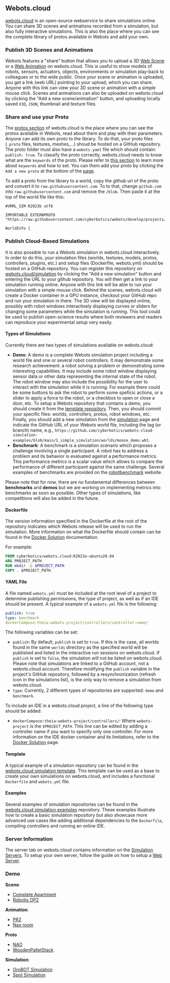 ## Webots.cloud

[webots.cloud](https://webots.cloud) is an open-source webservice to share simulations online.
You can share 3D scenes and animations recorded from a simulation, but also fully interactive simulations.
This is also the place where you can see the complete library of protos available in Webots and add your own.

### Publish 3D Scenes and Animations

Webots features a "share" button that allows you to upload a 3D [Web Scene](web-scene.md) or a [Web Animation](web-animation.md) on webots.cloud.
This is useful to show models of robots, sensors, actuators, objects, environments or simulation play-back to colleagues or to the wide public.
Once your scene or animation is uploaded, you get a link (web URL) pointing to your upload, which you can share.
Anyone with this link can view your 3D scene or animation with a simple mouse click.
Scenes and animations can also be uploaded on webots.cloud by clicking the "Add a new scene/animation" button, and uploading locally saved `X3D`, `JSON`, thumbnail and texture files.

### Share and use your Proto

The [protos section](https://webots.cloud/proto) of webots.cloud is the place where you can see the protos available in Webots, read about them and play with their parameters.
Anyone can add its own proto to the library. To do that, your proto files (`.proto` files, textures, meshes,...) shoud be hosted on a GitHub repository.
The proto folder must also have a `webots.yaml` file which should contain: `publish: true`.
To classify the proto correctly, webots.cloud needs to know what are the `keywords` of the proto. Please refer to [this section](../reference/proto-design-guidelines?#keywords) to learn more about `keywords` and how to set.
You can them add your proto by clicking the `Add a new proto` at the bottom of the [page](https://webots.cloud/proto).

To add a proto from the library to a world, copy the github url of the proto and convert it to `raw.githubusercontent.com`. To to that, change `github.com` into `raw.githubusercontent.com` and remove the `/blob`. Then paste it at the top of the world file like this:
```
#VRML_SIM R2023b utf8

IMPORTABLE EXTERNPROTO "https://raw.githubusercontent.com/cyberbotics/webots/develop/projects/appearances/protos/RoughOak.proto"

WorldInfo {
```


### Publish Cloud-Based Simulations

It is also possible to run a Webots simulation in webots.cloud interactively.
In order to do this, your simulation files (worlds, textures, models, protos, controllers, plugins, etc.) and setup files (Dockerfile, webots.yml) should be hosted on a GitHub repository.
You can register this repository on [webots.cloud/simulation](https://webots.cloud/simulation) by clicking the "Add a new simulation" button and entering the URL to your github repository.
You will then get a link to your simulation running online.
Anyone with this link will be able to run your simulation with a simple mouse click.
Behind the scenes, webots.cloud will create a Docker container in a GPU instance, checkout your GitHub repo and run your simulation in there.
The 3D view will be displayed online, possibly with robot windows interactively displaying curves or sliders for changing some parameters while the simulation is running.
This tool could be used to publish open-science results where both reviewers and readers can reproduce your experimental setup very easily.

#### Types of Simulations
Currently there are two types of simulations available on webots.cloud:
* **Demo**: A demo is a complete Webots simulation project including a world file and one or several robot controllers.
It may demonstrate some research achievement: a robot solving a problem or demonstrating some interesting capabilities.
It may include some robot window displaying sensor data or other data representing the internal state of the robot.
The robot window may also include the possibility for the user to interact with the simulation while it is running.
For example there could be some buttons to ask the robot to perform some speficic actions, or a slider to apply a force to the robot, or a checkbox to open or close a door, etc.
To setup a Webots repository that contains a demo, you should create it from the [template repository](https://github.com/cyberbotics/webots-cloud-simulation-template).
Then, you should commit your specific files: worlds, controllers, protos, robot windows, etc.
Finally, you should add a new simulation from the [simulation](https://webots.cloud/simulation) page and indicate the GitHub URL of your Webots world file, including the tag (or branch) name, e.g., `https://github.com/cyberbotics/webots-cloud-simulation-examples/blob/main/1_simple_simulation/worlds/moose_demo.wbt`.
* **Benchmark**: A benchmark is a simulation scenario which proposes a challenge involving a single participant.
A robot has to address a problem and its behavior is evaluated against a performance metrics.
This performance metrics is a scalar value which allows to compare the performance of different participant against the same challenge.
Several examples of benchmarks are provided on the [robotbenchmark](https://robotbenchmark.net) website.

Please note that for now, there are no fundamental differences between **benchmarks** and **demos** but we are working on implementing metrics into benchmarks as soon as possible.
Other types of simulations, like competitions will also be added in the future.

#### Dockerfile

The version information specified in the Dockerfile at the root of the repository indicates which Webots release will be used to run the simulation.
More information on what the Dockerfile should contain can be found in the [Docker Solution](setup-a-webots-project-repository.md#docker-solution) documentation.

For example:
```Dockerfile
FROM cyberbotics/webots.cloud:R2023a-ubuntu20.04
ARG PROJECT_PATH
RUN mkdir -p $PROJECT_PATH
COPY . $PROJECT_PATH
```

#### YAML File

A file named `webots.yml` must be included at the root level of a project to determine publishing permissions, the type of project, as well as if an IDE should be present.
A typical example of a `webots.yml` file is the following:
```yaml
publish: true
type: benchmark
dockerCompose:theia:webots-project/controllers/controller-name/
```

The following variables can be set:
* `publish`: By default, `publish` is set to `true`. If this is the case, all worlds found in the same `worlds` directory as the specified world will be published and listed in the interactive run sessions on webots.cloud. If `publish` is set to `false`, the simulation will not be listed on webots.cloud. Please note that simulations are linked to a GitHub account, not a webots.cloud account. Therefore modifying the `publish` variable in the project's GitHub repository, followed by a resynchronization (refresh icon in the simulations list), is the only way to remove a simulation from webots.cloud.
* `type`: Currently, 2 different types of repositories are supported: `demo` and `benchmark`.

To include an IDE in a webots.cloud project, a line of the following type should be added:
* `dockerCompose:theia:webots-project/controllers/`: Where `webots-project` is the `$PROJECT_PATH`. This line can be edited by adding a controller name if you want to specify only one controller. For more information on the IDE docker container and its limitations, refer to the [Docker Solution](setup-a-webots-project-repository.md#docker-solution) page.

#### Template

A typical example of a simulation repository can be found in the [webots.cloud simulation template](https://github.com/cyberbotics/webots-cloud-simulation-template).
This template can be used as a base to create your own simulations on webots.cloud, and includes a functional `Dockerfile` and `webots.yml` file.

#### Examples

Several examples of simulation repositories can be found in the [webots.cloud simulation examples](https://github.com/cyberbotics/webots-cloud-simulation-examples) repository.
These examples illustrate how to create a basic simulation repository but also showcase more advanced use cases like adding additional dependencies to the `Dockerfile`, compiling controllers and running an online IDE.

### Server Information

The server tab on webots.cloud contains information on the [Simulation Servers](simulation-server.md). To setup your own server, follow the guide on how to setup a [Web Server](web-server.md).

### Demo

**Scene**:
- [Complete Apartment](https://webots.cloud/ScBs2O7)
- [Robotis OP2](https://webots.cloud/ScdAPg1)

**Animation**:
- [PR2](https://webots.cloud/AcpeTj6)
- [Nao room](https://webots.cloud/AcTNYs0)

**Proto**
- [NAO](https://webots.cloud/run?version=R2023b&url=https://github.com/cyberbotics/webots/blob/develop/projects/robots/softbank/nao/protos/Nao.proto)
- [WoodenPalletStack](https://webots.cloud/run?version=R2023b&url=https://github.com/cyberbotics/webots/blob/develop/projects/objects/factory/pallet/protos/WoodenPalletStack.proto)

**Simulation**:

- [OroBOT Simulation](https://webots.cloud/run?version=R2022b&url=https://github.com/cyberbotics/orobot/blob/main/worlds/OroBOT_uneven.wbt&type=demo)
- [Spot Simulation](https://webots.cloud/run?version=R2022b&url=https://github.com/cyberbotics/webots-cloud-simulation-examples/blob/main/2_compile_controller/worlds/spot.wbt&type=demo)
